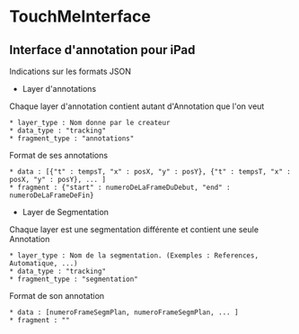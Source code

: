 TouchMeInterface
================

Interface d'annotation pour iPad
--------------------------------


Indications sur les formats JSON 

 - Layer d'annotations 

Chaque layer d'annotation contient autant d'Annotation que l'on veut

    * layer_type : Nom donne par le createur
    * data_type : "tracking"
    * fragment_type : "annotations"
    
Format de ses annotations

    * data : [{"t" : tempsT, "x" : posX, "y" : posY}, {"t" : tempsT, "x" : posX, "y" : posY}, ... ]
    * fragment : {"start" : numeroDeLaFrameDuDebut, "end" : numeroDeLaFrameDeFin}

 - Layer de Segmentation
 
Chaque layer est une segmentation différente et contient une seule Annotation

    * layer_type : Nom de la segmentation. (Exemples : References, Automatique, ...)
    * data_type : "tracking"
    * fragment_type : "segmentation"

Format de son annotation

    * data : [numeroFrameSegmPlan, numeroFrameSegmPlan, ... ]
    * fragment : ""
